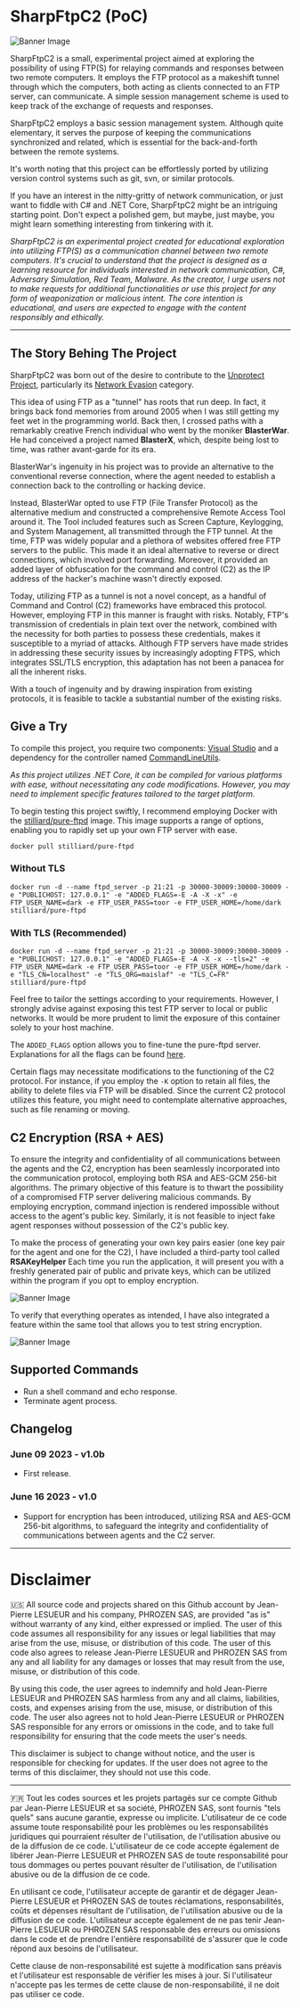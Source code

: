 # SharpFtpC2 (PoC)

![Banner Image](Assets/Images/banner.png)

SharpFtpC2 is a small, experimental project aimed at exploring the possibility of using FTP(S) for relaying commands and responses between two remote computers. It employs the FTP protocol as a makeshift tunnel through which the computers, both acting as clients connected to an FTP server, can communicate. A simple session management scheme is used to keep track of the exchange of requests and responses.

SharpFtpC2 employs a basic session management system. Although quite elementary, it serves the purpose of keeping the communications synchronized and related, which is essential for the back-and-forth between the remote systems.

It's worth noting that this project can be effortlessly ported by utilizing version control systems such as git, svn, or similar protocols.

If you have an interest in the nitty-gritty of network communication, or just want to fiddle with C# and .NET Core, SharpFtpC2 might be an intriguing starting point. Don't expect a polished gem, but maybe, just maybe, you might learn something interesting from tinkering with it.

*SharpFtpC2 is an experimental project created for educational exploration into utilizing FTP(S) as a communication channel between two remote computers. It's crucial to understand that the project is designed as a learning resource for individuals interested in network communication, C#, Adversary Simulation, Red Team, Malware. As the creator, I urge users not to make requests for additional functionalities or use this project for any form of weaponization or malicious intent. The core intention is educational, and users are expected to engage with the content responsibly and ethically.*

---

## The Story Behing The Project

SharpFtpC2 was born out of the desire to contribute to the [Unprotect Project](https://unprotect.it), particularly its [Network Evasion](https://unprotect.it/category/network-evasion/) category. 

This idea of using FTP as a "tunnel" has roots that run deep. In fact, it brings back fond memories from around 2005 when I was still getting my feet wet in the programming world. Back then, I crossed paths with a remarkably creative French individual who went by the moniker **BlasterWar**. He had conceived a project named **BlasterX**, which, despite being lost to time, was rather avant-garde for its era. 

BlasterWar's ingenuity in his project was to provide an alternative to the conventional reverse connection, where the agent needed to establish a connection back to the controlling or hacking device.

Instead, BlasterWar opted to use FTP (File Transfer Protocol) as the alternative medium and constructed a comprehensive Remote Access Tool around it. The Tool included features such as Screen Capture, Keylogging, and System Management, all transmitted through the FTP tunnel. At the time, FTP was widely popular and a plethora of websites offered free FTP servers to the public. This made it an ideal alternative to reverse or direct connections, which involved port forwarding. Moreover, it provided an added layer of obfuscation for the command and control (C2) as the IP address of the hacker's machine wasn't directly exposed.

Today, utilizing FTP as a tunnel is not a novel concept, as a handful of Command and Control (C2) frameworks have embraced this protocol. However, employing FTP in this manner is fraught with risks. Notably, FTP's transmission of credentials in plain text over the network, combined with the necessity for both parties to possess these credentials, makes it susceptible to a myriad of attacks. Although FTP servers have made strides in addressing these security issues by increasingly adopting FTPS, which integrates SSL/TLS encryption, this adaptation has not been a panacea for all the inherent risks.

With a touch of ingenuity and by drawing inspiration from existing protocols, it is feasible to tackle a substantial number of the existing risks. 

## Give a Try

To compile this project, you require two components: [Visual Studio](https://visualstudio.microsoft.com/?WT.mc_id=SEC-MVP-5005282) and a dependency for the controller named [CommandLineUtils](https://www.nuget.org/packages/Microsoft.Extensions.CommandLineUtils?WT.mc_id=SEC-MVP-5005282).

*As this project utilizes .NET Core, it can be compiled for various platforms with ease, without necessitating any code modifications. However, you may need to implement specific features tailored to the target platform.*

To begin testing this project swiftly, I recommend employing Docker with the [stilliard/pure-ftpd](https://hub.docker.com/r/stilliard/pure-ftpd/) image. This image supports a range of options, enabling you to rapidly set up your own FTP server with ease.

`docker pull stilliard/pure-ftpd`

### Without TLS

`docker run -d --name ftpd_server -p 21:21 -p 30000-30009:30000-30009 -e "PUBLICHOST: 127.0.0.1" -e "ADDED_FLAGS=-E -A -X -x" -e FTP_USER_NAME=dark -e FTP_USER_PASS=toor -e FTP_USER_HOME=/home/dark stilliard/pure-ftpd`

### With TLS (Recommended)

`docker run -d --name ftpd_server -p 21:21 -p 30000-30009:30000-30009 -e "PUBLICHOST: 127.0.0.1" -e "ADDED_FLAGS=-E -A -X -x --tls=2" -e FTP_USER_NAME=dark -e FTP_USER_PASS=toor -e FTP_USER_HOME=/home/dark -e "TLS_CN=localhost" -e "TLS_ORG=maislaf" -e "TLS_C=FR" stilliard/pure-ftpd`


Feel free to tailor the settings according to your requirements. However, I strongly advise against exposing this test FTP server to local or public networks. It would be more prudent to limit the exposure of this container solely to your host machine.

The `ADDED_FLAGS` option allows you to fine-tune the pure-ftpd server. Explanations for all the flags can be found [here](https://linux.die.net/man/8/pure-ftpd).

Certain flags may necessitate modifications to the functioning of the C2 protocol. For instance, if you employ the `-K` option to retain all files, the ability to delete files via FTP will be disabled. Since the current C2 protocol utilizes this feature, you might need to contemplate alternative approaches, such as file renaming or moving.

## C2 Encryption (RSA + AES)

To ensure the integrity and confidentiality of all communications between the agents and the C2, encryption has been seamlessly incorporated into the communication protocol, employing both RSA and AES-GCM 256-bit algorithms. The primary objective of this feature is to thwart the possibility of a compromised FTP server delivering malicious commands. By employing encryption, command injection is rendered impossible without access to the agent's public key. Similarly, it is not feasible to inject fake agent responses without possession of the C2's public key.

To make the process of generating your own key pairs easier (one key pair for the agent and one for the C2), I have included a third-party tool called **RSAKeyHelper** Each time you run the application, it will present you with a freshly generated pair of public and private keys, which can be utilized within the program if you opt to employ encryption.

![Banner Image](Assets/Images/RSAKeyHelper_1.png)

To verify that everything operates as intended, I have also integrated a feature within the same tool that allows you to test string encryption.

![Banner Image](Assets/Images/RSAKeyHelper_2.png)

## Supported Commands

* Run a shell command and echo response.
* Terminate agent process.

## Changelog

### June 09 2023 - v1.0b

- First release.

### June 16 2023 - v1.0

- Support for encryption has been introduced, utilizing RSA and AES-GCM 256-bit algorithms, to safeguard the integrity and confidentiality of communications between agents and the C2 server.

---

# Disclaimer

🇺🇸 All source code and projects shared on this Github account by Jean-Pierre LESUEUR and his company, PHROZEN SAS, are provided "as is" without warranty of any kind, either expressed or implied. The user of this code assumes all responsibility for any issues or legal liabilities that may arise from the use, misuse, or distribution of this code. The user of this code also agrees to release Jean-Pierre LESUEUR and PHROZEN SAS from any and all liability for any damages or losses that may result from the use, misuse, or distribution of this code.

By using this code, the user agrees to indemnify and hold Jean-Pierre LESUEUR and PHROZEN SAS harmless from any and all claims, liabilities, costs, and expenses arising from the use, misuse, or distribution of this code. The user also agrees not to hold Jean-Pierre LESUEUR or PHROZEN SAS responsible for any errors or omissions in the code, and to take full responsibility for ensuring that the code meets the user's needs.

This disclaimer is subject to change without notice, and the user is responsible for checking for updates. If the user does not agree to the terms of this disclaimer, they should not use this code.

---

🇫🇷 Tout les codes sources et les projets partagés sur ce compte Github par Jean-Pierre LESUEUR et sa société, PHROZEN SAS, sont fournis "tels quels" sans aucune garantie, expresse ou implicite. L'utilisateur de ce code assume toute responsabilité pour les problèmes ou les responsabilités juridiques qui pourraient résulter de l'utilisation, de l'utilisation abusive ou de la diffusion de ce code. L'utilisateur de ce code accepte également de libérer Jean-Pierre LESUEUR et PHROZEN SAS de toute responsabilité pour tous dommages ou pertes pouvant résulter de l'utilisation, de l'utilisation abusive ou de la diffusion de ce code.

En utilisant ce code, l'utilisateur accepte de garantir et de dégager Jean-Pierre LESUEUR et PHROZEN SAS de toutes réclamations, responsabilités, coûts et dépenses résultant de l'utilisation, de l'utilisation abusive ou de la diffusion de ce code. L'utilisateur accepte également de ne pas tenir Jean-Pierre LESUEUR ou PHROZEN SAS responsable des erreurs ou omissions dans le code et de prendre l'entière responsabilité de s'assurer que le code répond aux besoins de l'utilisateur.

Cette clause de non-responsabilité est sujette à modification sans préavis et l'utilisateur est responsable de vérifier les mises à jour. Si l'utilisateur n'accepte pas les termes de cette clause de non-responsabilité, il ne doit pas utiliser ce code.
